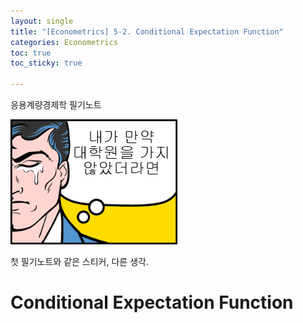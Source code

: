 ```yaml
---
layout: single
title: "[Econometrics] 5-2. Conditional Expectation Function"
categories: Econometrics
toc: true
toc_sticky: true

---
```


응용계량경제학 필기노트



![image-20220518183324566](../../assets/images/2022-04-25-econometrics_5-2/image-20220518183324566.png)

첫 필기노트와 같은 스티커, 다른 생각.



# Conditional Expectation Function

